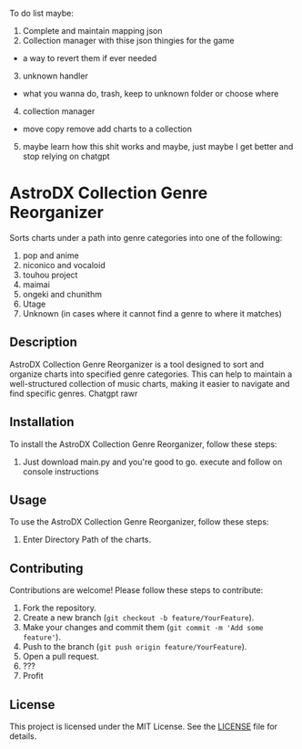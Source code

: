 To do list maybe:
1. Complete and maintain mapping json
2. Collection manager with thise json thingies for the game
- a way to revert them if ever needed
3. unknown handler
- what you wanna do, trash, keep to unknown folder or choose where
4. collection manager
- move copy remove add charts to a collection 
5. maybe learn how this shit works and maybe, just maybe I get better and stop relying on chatgpt

# AstroDX Collection Genre Reorganizer

Sorts charts under a path into genre categories into one of the following:

1. pop and anime
2. niconico and vocaloid
3. touhou project
4. maimai
5. ongeki and chunithm
6. Utage
7. Unknown (in cases where it cannot find a genre to where it matches)

## Description

AstroDX Collection Genre Reorganizer is a tool designed to sort and organize charts into specified genre categories. This can help to maintain a well-structured collection of music charts, making it easier to navigate and find specific genres. Chatgpt rawr

## Installation

To install the AstroDX Collection Genre Reorganizer, follow these steps:

1. Just download main.py and you're good to go. execute and follow on console instructions 

## Usage

To use the AstroDX Collection Genre Reorganizer, follow these steps:

1. Enter Directory Path of the charts. 

## Contributing

Contributions are welcome! Please follow these steps to contribute:

1. Fork the repository.
2. Create a new branch (`git checkout -b feature/YourFeature`).
3. Make your changes and commit them (`git commit -m 'Add some feature'`).
4. Push to the branch (`git push origin feature/YourFeature`).
5. Open a pull request.
6. ???
7. Profit

## License

This project is licensed under the MIT License. See the [LICENSE](LICENSE) file for details.
